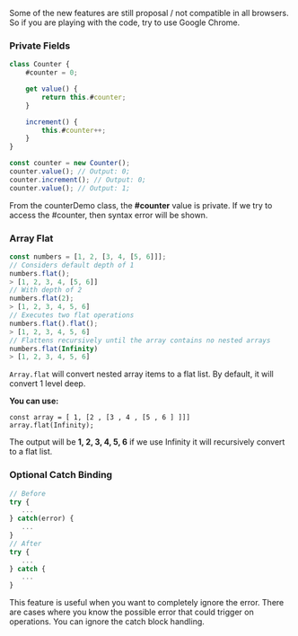 Some of the new features are still proposal / not compatible in all browsers.\
So if you are playing with the code, try to use Google Chrome.

### Private Fields

```js
class Counter {
    #counter = 0;

    get value() {
        return this.#counter;
    }

    increment() {
        this.#counter++;
    }
}

const counter = new Counter();
counter.value(); // Output: 0;
counter.increment(); // Output: 0;
counter.value(); // Output: 1;
```

From the counterDemo class, the **#counter** value is private. If we try to access the #counter, then syntax error will be shown.

### Array Flat

```js
const numbers = [1, 2, [3, 4, [5, 6]]];
// Considers default depth of 1
numbers.flat();
> [1, 2, 3, 4, [5, 6]]
// With depth of 2
numbers.flat(2);
> [1, 2, 3, 4, 5, 6]
// Executes two flat operations
numbers.flat().flat();
> [1, 2, 3, 4, 5, 6]
// Flattens recursively until the array contains no nested arrays
numbers.flat(Infinity)
> [1, 2, 3, 4, 5, 6]
```

`Array.flat` will convert nested array items to a flat list.
By default, it will convert 1 level deep.

**You can use:**

`const array = [ 1, [2 , [3 , 4 , [5 , 6 ] ]]]`\
`array.flat(Infinity);`

The output will be **1, 2, 3, 4, 5, 6** if we use Infinity it will recursively convert to a flat list.

### Optional Catch Binding

```js
// Before
try {
   ...
} catch(error) {
   ...
}
// After
try {
   ...
} catch {
   ...
}
```

This feature is useful when you want to completely ignore the error.
There are cases where you know the possible error that could trigger on operations. You can ignore the catch block handling.
